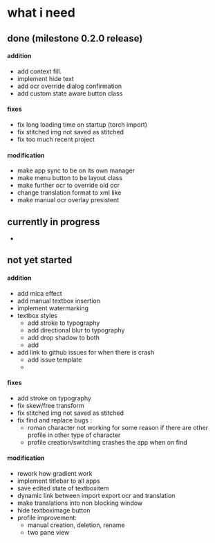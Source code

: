 # what i need

## done (milestone 0.2.0 release)

  #### addition
  - add context fill.
  - implement hide text
  - add ocr override dialog confirmation
  - add custom state aware button class

  #### fixes
  - fix long loading time on startup (torch import)
  - fix stitched img not saved as stitched
  - fix too much recent project

  #### modification
  - make app sync to be on its own manager
  - make menu button to be layout class
  - make further ocr to override old ocr
  - change translation format to xml like
  - make manual ocr overlay presistent

## currently in progress
  - 

## not yet started

  #### addition
  - add mica effect
  - add manual textbox insertion
  - implement watermarking
  - textbox styles
    - add stroke to typography
    - add directional blur to typography
    - add drop shadow to both
    - add 
  - add link to github issues for when there is crash
    - add issue template
    - 

  #### fixes
  - add stroke on typography
  - fix skew/free transform
  - fix stitched img not saved as stitched
  - fix find and replace bugs :
    - roman character not working for some reason if there are other profile in other type of character
    - profile creation/switching crashes the app when on find

  #### modification
  - rework how gradient work
  - implement titlebar to all apps
  - save edited state of textboxitem
  - dynamic link between import export ocr and translation 
  - make translations into non blocking window
  - hide textboximage button
  - profile improvement:
      - manual creation, deletion, rename
      - two pane view